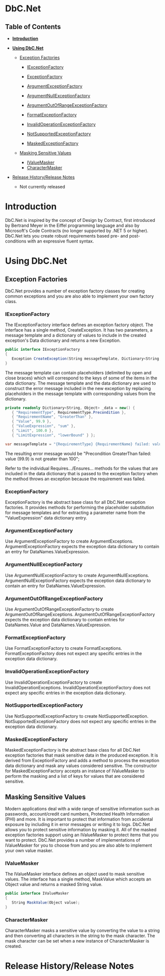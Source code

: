 # DbC.Net

## Table of Contents
- **[Introduction](#introduction)**

- **[Using DbC.Net](#using-dbcnet)**

  - [Exception Factories](#exception-factories)

    - [IExceptionFactory](#iexceptionfactory)
    - [ExceptionFactory](#exceptionfactory)
    - [ArgumentExceptionFactory](#argumentexceptionfactory)
    - [ArgumentNullExceptionFactory](#argumentnullexceptionfactory)
    - [ArgumentOutOfRangeExceptionFactory](#argumentoutofrangeexceptionfactory)
    - [FormatExceptionFactory](#formatexceptionfactory)
    - [InvalidOperationExceptionFactory](#invalidoperationexceptionfactory)
    - [NotSupportedExceptionFactory](#notsupportedexceptionfactory)

    - [MaskedExceptionFactory](#maskedexceptionfactory)

  - [Masking Sensitive Values](#masking-sensitive-values)

    - [IValueMasker](#ivaluemasker)
    - [CharacterMasker](#charactermasker)

- [Release History/Release Notes](#release-historyrelease-notes)

	- Not currently released

# Introduction

DbC.Net is inspired by the concept of Design by Contract, first introduced by 
Bertrand Meyer in the Eiffel programming language and also by Microsoft's Code 
Contracts (no longer supported by .NET 5 or higher). DbC.Net lets you create
robust requirements based pre- and post-conditions with an expressive fluent
syntax.

# Using DbC.Net

## Exception Factories

DbC.Net provides a number of exception factory classes for creating common 
exceptions and you are also able to implement your own factory class.

### IExceptionFactory

The IExceptionFactory interface defines an exception factory object. The interface
has a single method, CreateException. It has two parameters, a message template 
and a dictionary of values to include in the created exception's Data dictionary 
and returns a new Exception.

```C#
public interface IExceptionFactory
{
   Exception CreateException(String messageTemplate, Dictionary<String, Object> data);
}
```
The message template can contain placeholders (delimited by open and close braces)
which will correspond to the keys of some of the items in the data dictionary.
The message template and the data dictionary are used to construct the error 
message included in the new exception by replacing placeholders in the message 
template with corresponding values from the dictionary.

```C#
private readonly Dictionary<String, Object> _data = new() {
   { "RequirementType", RequirementType.Precondition },
   { "RequirementName", "GreaterThan" },
   { "Value", 99.9 },
   { "ValueExpression", "sum" },
   { "Limit", 100.0 },
   { "LimitExpression", "lowerBound" } };

var messageTemplate = "{RequirementType} {RequirementName} failed: value ({Value}) is not greater than {Limit}";
```
The resulting error message would be "Precondition GreaterThan failed: value (99.9) is not greater than 100";

Refer to the individual Requires.../Ensures... methods for the values that are 
included in the data dictionary that is passed to the exception factory when the
method throws an exception because the requirement was failed.

### ExceptionFactory

ExceptionFactory is the abstract base class for all DbC.Net exception factories.
It provides methods for performing the placeholder substitution for message
templates and for extracting a parameter name from the "ValueExpression" data
dictionary entry.

### ArgumentExceptionFactory

Use ArgumentExceptionFactory to create ArgumentExceptions. ArgumentExceptionFactory
expects the exception data dictionary to contain an entry for DataNames.ValueExpression.

### ArgumentNullExceptionFactory

Use ArgumentNullExceptionFactory to create ArgumentNullExceptions. ArgumentNullExceptionFactory
expects the exception data dictionary to contain an entry for DataNames.ValueExpression.

### ArgumentOutOfRangeExceptionFactory

Use ArgumentOutOfRangeExceptionFactory to create ArgumentOutOfRangeExceptions. 
ArgumentOutOfRangeExceptionFactory expects the exception data dictionary to contain
entries for DataNames.Value and DataNames.ValueExpression.

### FormatExceptionFactory

Use FormatExceptionFactory to create FormatExceptions. FormatExceptionFactory
does not expect any specific entries in the exception data dictionary.

### InvalidOperationExceptionFactory

Use InvalidOperationExceptionFactory to create InvalidOperationExceptions. 
InvalidOperationExceptionFactory does not expect any specific entries in the 
exception data dictionary.

### NotSupportedExceptionFactory

Use NotSupportedExceptionFactory to create NotSupportedException. 
NotSupportedExceptionFactory does not expect any specific entries in the 
exception data dictionary.

### MaskedExceptionFactory

MaskedExceptionFactory is the abstract base class for all DbC.Net exception
factories that mask sensitive data in the produced exception. It is derived from 
ExceptionFactory and adds a method to process the exception data dictionary and
mask any values considered sensitive. The constructor for MaskedExceptionFactory
accepts an instance of IValueMasker to perform the masking and a list of keys
for values that are considered sensitive.

## Masking Sensitive Values

Modern applications deal with a wide range of sensitive information such as
passwords, account/credit card numbers, Protected Health Information (PHI) and 
more. It is important to protect that information from accidental exposure by 
including it in error messages or writing it to logs. DbC.Net allows you to
protect sensitive information by masking it.  All of the masked exception 
factories support using an IValueMasker to protect items that you want to protect.
DbC.Net provides a number of implementations of IValueMasker for you to choose 
from and you are also able to implement your own value masker.

### IValueMasker

The IValueMasker interface defines an object used to mask sensitive values. The 
interface has a single method, MaskValue which accepts an Object value and returns
a masked String value.

```C#
public interface IValueMasker
{
   String MaskValue(Object value);
}
```

### CharacterMasker

CharacterMasker masks a sensitive value by converting the value to a string and
then converting all characters in the string to the mask character. The mask 
character can be set when a new instance of CharacterMasker is created.

# Release History/Release Notes



